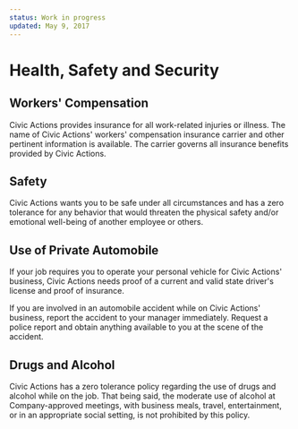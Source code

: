 ```yaml
---
status: Work in progress
updated: May 9, 2017
---
```


# Health, Safety and Security

## <a name="workers-comp"></a>Workers' Compensation

Civic Actions provides insurance for all work-related injuries or illness. The name of Civic Actions' workers' compensation insurance carrier and other pertinent information is available. The carrier governs all insurance benefits provided by Civic Actions.

## <a name="safety"></a>Safety

Civic Actions wants you to be safe under all circumstances and has a zero tolerance for any behavior that would threaten the physical safety and/or emotional well-being of another employee or others.

## <a name="private-automobile"></a>Use of Private Automobile

If your job requires you to operate your personal vehicle for Civic Actions' business, Civic Actions needs proof of a current and valid state driver's license and proof of insurance.

If you are involved in an automobile accident while on Civic Actions' business, report the accident to your manager immediately. Request a police report and obtain anything available to you at the scene of the accident.

## <a name="drugs-alcohol"></a>Drugs and Alcohol

Civic Actions has a zero tolerance policy regarding the use of drugs and alcohol while on the job. That being said, the moderate use of alcohol at Company-approved meetings, with business meals, travel, entertainment, or in an appropriate social setting, is not prohibited by this policy.
